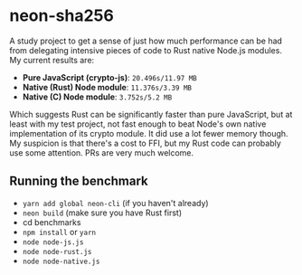 # neon-sha256

A study project to get a sense of just how much performance can be had
from delegating intensive pieces of code to Rust native Node.js modules. My 
current results are:

- **Pure JavaScript (crypto-js)**: `20.496s/11.97 MB`
- **Native (Rust) Node module**: `11.376s/3.39 MB`
- **Native (C) Node module**: `3.752s/5.2 MB`

Which suggests Rust can be significantly faster than pure JavaScript, but 
at least with my test project, not fast enough to beat Node's own native
implementation of its crypto module. It did use a lot fewer memory though. My 
suspicion is that there's a cost to FFI, but my Rust code can probably use 
some attention. PRs are very much welcome.

## Running the benchmark

- `yarn add global neon-cli` (if you haven't already)
- `neon build` (make sure you have Rust first)
- cd benchmarks
- `npm install` or `yarn`
- `node node-js.js`
- `node node-rust.js`
- `node node-native.js`